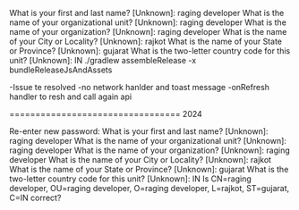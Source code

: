 
What is your first and last name?
  [Unknown]:  raging developer
What is the name of your organizational unit?
  [Unknown]:  raging developer
What is the name of your organization?
  [Unknown]:  raging developer
What is the name of your City or Locality?
  [Unknown]:  rajkot
What is the name of your State or Province?
  [Unknown]:  gujarat
What is the two-letter country code for this unit?
  [Unknown]:  IN
./gradlew assembleRelease -x bundleReleaseJsAndAssets


-Issue te resolved
-no network hanlder and toast message
-onRefresh handler to resh and call again api

=================================  2024

Re-enter new password: 
What is your first and last name?
  [Unknown]:  raging developer
What is the name of your organizational unit?
  [Unknown]:  raging developer
What is the name of your organization?
  [Unknown]:  raging developer
What is the name of your City or Locality?
  [Unknown]:  rajkot
What is the name of your State or Province?
  [Unknown]:  gujarat
What is the two-letter country code for this unit?
  [Unknown]:  IN
Is CN=raging developer, OU=raging developer, O=raging developer, L=rajkot, ST=gujarat, C=IN correct?


